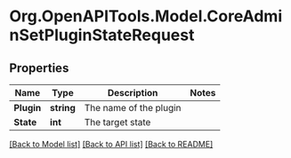# Org.OpenAPITools.Model.CoreAdminSetPluginStateRequest

## Properties

Name | Type | Description | Notes
------------ | ------------- | ------------- | -------------
**Plugin** | **string** | The name of the plugin | 
**State** | **int** | The target state | 

[[Back to Model list]](../README.md#documentation-for-models) [[Back to API list]](../README.md#documentation-for-api-endpoints) [[Back to README]](../README.md)

